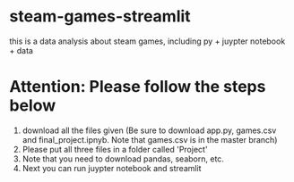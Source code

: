 # steam-games-streamlit
this is a data analysis about steam games, including py + juypter notebook + data
# Attention: Please follow the steps below
1. download all the files given (Be sure to download app.py, games.csv and final_project.ipnyb. Note that games.csv is in the master branch)
2. Please put all three files in a folder called 'Project'
3. Note that you need to download pandas, seaborn, etc.
4. Next you can run juypter notebook and streamlit
